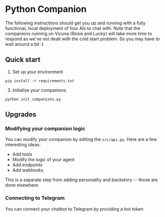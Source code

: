 

# Python Companion

The following instructions should get you up and running with a fully functional, local deployment of four AIs to chat with. Note that the companions running on Vicuna (Rosie and Lucky) will take more time to respond as we've not dealt with the cold start problem. So you may have to wait around a bit :)


## Quick start

1. Set up your environment

```commandline
pip install -r requirements.txt
```

3. Initialize your companions

```commandline
python init_companions.py
```


## Upgrades

### Modifying your companion logic

You can modify your companion by editing the `src/api.py`. Here are a few interesting ideas:

* Add tools
* Modify the logic of your agent
* Add endpoints 
* Add webhooks

This is a separate step from adding personality and backstory -- those are done elsewhere.

### Connecting to Telegram 

You can connect your chatbot to Telegram by providing a bot token




